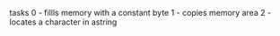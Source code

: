 tasks
0 - fillls memory with a constant byte
1 - copies memory area
2 - locates a character in astring

